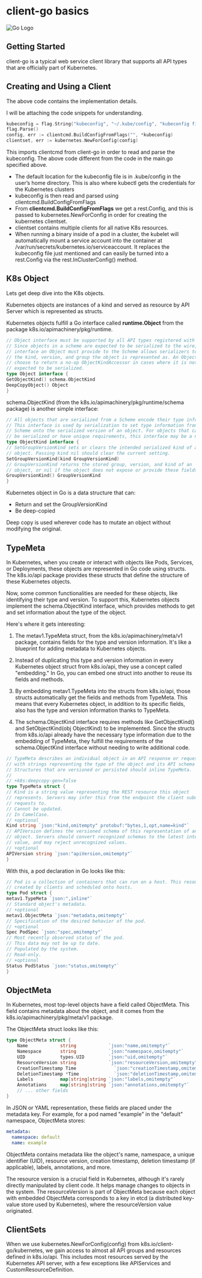 # client-go basics

![Go Logo](https://upload.wikimedia.org/wikipedia/commons/thumb/0/05/Go_Logo_Blue.svg/320px-Go_Logo_Blue.svg.png)

## Getting Started

client-go is a typical web service client library that supports all API types that are officially part of Kubernetes. 

## Creating and Using a Client

The above code contains the implementation details.

I will be attaching the code snippets for understanding.

```go
kubeconfig = flag.String("kubeconfig", "~/.kube/config", "kubeconfig file")
flag.Parse()
config, err := clientcmd.BuildConfigFromFlags("", *kubeconfig)
clientset, err := kubernetes.NewForConfig(config)
```
This imports clientcmd from client-go in order to read and parse the kubeconfig. The above code different from the code in the main.go specified above.

- The default location for the kubeconfig file is in .kube/config in the user’s home
directory. This is also where kubectl gets the credentials for the Kubernetes clusters
- kubeconfig is then read and parsed using clientcmd.BuildConfigFromFlags
- From **clientcmd.BuildConfigFromFlags** we get a rest.Config, and this is passed to kubernetes.NewForConfig in order for creating the kubernetes clientset.
- clientset contains multiple clients for all native K8s resources.
- When running a binary inside of a pod in a cluster, the kubelet will automatically
mount a service account into the container at
/var/run/secrets/kubernetes.io/serviceaccount. It replaces the kubeconfig file just
mentioned and can easily be turned into a rest.Config via the
rest.InClusterConfig() method.

## K8s Object
Lets get deep dive into the K8s objects.

Kubernetes objects are instances of a kind and served as resource by API Server which is represented as structs.

Kubernetes objects fulfill a Go interface called
**runtime.Object** from the package k8s.io/apimachinery/pkg/runtime.

```go
// Object interface must be supported by all API types registered with Scheme.
// Since objects in a scheme are expected to be serialized to the wire, the
// interface an Object must provide to the Scheme allows serializers to set
// the kind, version, and group the object is represented as. An Object may
// choose to return a no-op ObjectKindAccessor in cases where it is not
// expected to be serialized.
type Object interface {
GetObjectKind() schema.ObjectKind
DeepCopyObject() Object
}
```
schema.ObjectKind (from the k8s.io/apimachinery/pkg/runtime/schema
package) is another simple interface:
```go
// All objects that are serialized from a Scheme encode their type information.
// This interface is used by serialization to set type information from the
// Scheme onto the serialized version of an object. For objects that cannot
// be serialized or have unique requirements, this interface may be a no-op.
type ObjectKind interface {
// SetGroupVersionKind sets or clears the intended serialized kind of an
// object. Passing kind nil should clear the current setting.
SetGroupVersionKind(kind GroupVersionKind)
// GroupVersionKind returns the stored group, version, and kind of an
// object, or nil if the object does not expose or provide these fields.
GroupVersionKind() GroupVersionKind
}
```

Kubernetes object in Go is a data structure that can:
- Return and set the GroupVersionKind
- Be deep-copied

Deep copy is used wherever code has to mutate an object without
modifying the original.

## TypeMeta
In Kubernetes, when you create or interact with objects like Pods, Services, or Deployments, these objects are represented in Go code using structs. The k8s.io/api package provides these structs that define the structure of these Kubernetes objects.

Now, some common functionalities are needed for these objects, like identifying their type and version. To support this, Kubernetes objects implement the schema.ObjectKind interface, which provides methods to get and set information about the type of the object.

Here's where it gets interesting:

1. The metav1.TypeMeta struct, from the k8s.io/apimachinery/meta/v1 package, contains fields for the type and version information. It's like a blueprint for adding metadata to Kubernetes objects.

2. Instead of duplicating this type and version information in every Kubernetes object struct from k8s.io/api, they use a concept called "embedding." In Go, you can embed one struct into another to reuse its fields and methods.

3. By embedding metav1.TypeMeta into the structs from k8s.io/api, those structs automatically get the fields and methods from TypeMeta. This means that every Kubernetes object, in addition to its specific fields, also has the type and version information thanks to TypeMeta.

4. The schema.ObjectKind interface requires methods like GetObjectKind() and SetObjectKind(obj ObjectKind) to be implemented. Since the structs from k8s.io/api already have the necessary type information due to the embedding of TypeMeta, they fulfill the requirements of the schema.ObjectKind interface without needing to write additional code.

```go
// TypeMeta describes an individual object in an API response or request
// with strings representing the type of the object and its API schema version.
// Structures that are versioned or persisted should inline TypeMeta.
//
// +k8s:deepcopy-gen=false
type TypeMeta struct {
// Kind is a string value representing the REST resource this object
// represents. Servers may infer this from the endpoint the client submits
// requests to.
// Cannot be updated.
// In CamelCase.
// +optional
Kind string `json:"kind,omitempty" protobuf:"bytes,1,opt,name=kind"`
// APIVersion defines the versioned schema of this representation of an
// object. Servers should convert recognized schemas to the latest internal
// value, and may reject unrecognized values.
// +optional
APIVersion string `json:"apiVersion,omitempty"`
}
```

With this, a pod declaration in Go looks like this:
```go
// Pod is a collection of containers that can run on a host. This resource is
// created by clients and scheduled onto hosts.
type Pod struct {
metav1.TypeMeta `json:",inline"`
// Standard object's metadata.
// +optional
metav1.ObjectMeta `json:"metadata,omitempty"`
// Specification of the desired behavior of the pod.
// +optional
Spec PodSpec `json:"spec,omitempty"`
// Most recently observed status of the pod.
// This data may not be up to date.
// Populated by the system.
// Read-only.
// +optional
Status PodStatus `json:"status,omitempty"`
}
```

## ObjectMeta
In Kubernetes, most top-level objects have a field called ObjectMeta. This field contains metadata about the object, and it comes from the k8s.io/apimachinery/pkg/meta/v1 package.

The ObjectMeta struct looks like this:

```go
type ObjectMeta struct {
    Name            string            `json:"name,omitempty"`
    Namespace       string            `json:"namespace,omitempty"`
    UID             types.UID         `json:"uid,omitempty"`
    ResourceVersion string            `json:"resourceVersion,omitempty"`
    CreationTimestamp Time              `json:"creationTimestamp,omitempty"`
    DeletionTimestamp *Time             `json:"deletionTimestamp,omitempty"`
    Labels          map[string]string `json:"labels,omitempty"`
    Annotations     map[string]string `json:"annotations,omitempty"`
    // ... other fields
}
```
In JSON or YAML representation, these fields are placed under the metadata key. For example, for a pod named "example" in the "default" namespace, ObjectMeta stores:
```yaml
metadata:
  namespace: default
  name: example
```
ObjectMeta contains metadata like the object's name, namespace, a unique identifier (UID), resource version, creation timestamp, deletion timestamp (if applicable), labels, annotations, and more.

The resource version is a crucial field in Kubernetes, although it's rarely directly manipulated by client code. It helps manage changes to objects in the system. The resourceVersion is part of ObjectMeta because each object with embedded ObjectMeta corresponds to a key in etcd (a distributed key-value store used by Kubernetes), where the resourceVersion value originated.

## ClientSets
When we use kubernetes.NewForConfig(config) from k8s.io/client-go/kubernetes, we gain access to almost all API groups and resources defined in k8s.io/api. This includes most resources served by the Kubernetes API server, with a few exceptions like APIServices and CustomResourceDefinition.
